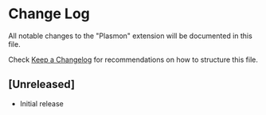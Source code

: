 # Change Log

All notable changes to the "Plasmon" extension will be documented in this file.

Check [Keep a Changelog](http://keepachangelog.com/) for recommendations on how to structure this file.

## [Unreleased]

- Initial release